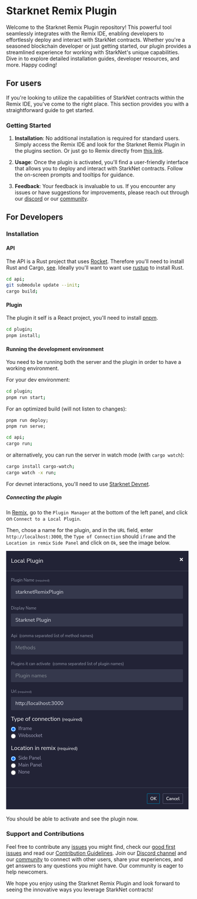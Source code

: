 # Starknet Remix Plugin

Welcome to the Starknet Remix Plugin repository! This powerful tool seamlessly integrates with the Remix IDE, enabling developers to effortlessly deploy and interact with StarkNet contracts. Whether you're a seasoned blockchain developer or just getting started, our plugin provides a streamlined experience for working with StarkNet's unique capabilities. Dive in to explore detailed installation guides, developer resources, and more. Happy coding!

## For users

If you're looking to utilize the capabilities of StarkNet contracts within the Remix IDE, you've come to the right place. This section provides you with a straightforward guide to get started.

### Getting Started

1. **Installation**: No additional installation is required for standard users. Simply access the Remix IDE and look for the Starknet Remix Plugin in the plugins section. Or just go to Remix directly from [this link](https://remix.ethereum.org/#activate=Starknet-cairo1-compiler).

2. **Usage**: Once the plugin is activated, you'll find a user-friendly interface that allows you to deploy and interact with StarkNet contracts. Follow the on-screen prompts and tooltips for guidance.

3. **Feedback**: Your feedback is invaluable to us. If you encounter any issues or have suggestions for improvements, please reach out through our [discord](https://discord.com/invite/PaCMRFdvWT) or our [community](https://community.nethermind.io/).

## For Developers

### Installation

#### API

The API is a Rust project that uses [Rocket](https://rocket.rs/). Therefore you'll need to install Rust and Cargo, [see](https://www.rust-lang.org/tools/install).
Ideally you'll want to want use [rustup](https://rustup.rs/) to install Rust.

```bash
cd api;
git submodule update --init;
cargo build;
```

#### Plugin

The plugin it self is a React project, you'll need to install [pnpm](https://pnpm.io/).

```bash
cd plugin;
pnpm install;
```

#### Running the development environment

You need to be running both the server and the plugin in order to have a working environment.

For your dev environment:
```bash
cd plugin;
pnpm run start;
```

For an optimized build (will not listen to changes):
```
pnpm run deploy;
pnpm run serve;
```

```bash
cd api;
cargo run;
```

or alternatively, you can run the server in watch mode (with `cargo watch`):

```bash
cargo install cargo-watch;
cargo watch -x run;
```

For devnet interactions, you'll need to use [Starknet Devnet](https://github.com/Shard-Labs/starknet-devnet).

##### Connecting the plugin

In [Remix](http://remix-alpha.ethereum.org/), go to the `Plugin Manager` at the bottom of the left panel, and click on `Connect to a Local Plugin`.

Then, chose a name for the plugin, and in the `URL` field, enter `http://localhost:3000`, the `Type of Connection` should `iframe` and the `Location in remix` `Side Panel` and click on `Ok`, see the image below.

![Plugin Manager](./docs/images/plugin-import.png)

You should be able to activate and see the plugin now.

### Support and Contributions

Feel free to contribute any [issues](https://github.com/NethermindEth/starknet-remix-plugin/issues) you might find, check our [good first issues](https://github.com/NethermindEth/starknet-remix-plugin/issues?q=is%3Aissue+is%3Aopen+label%3A%22good+first+issue%22) and read our [Contribution Guidelines](https://github.com/NethermindEth/starknet-remix-plugin/blob/develop/.github/CONTRIBUTING.md). Join our [Discord channel](https://discord.com/invite/PaCMRFdvWT) and our [community](https://community.nethermind.io/) to connect with other users, share your experiences, and get answers to any questions you might have. Our community is eager to help newcomers.

We hope you enjoy using the Starknet Remix Plugin and look forward to seeing the innovative ways you leverage StarkNet contracts!